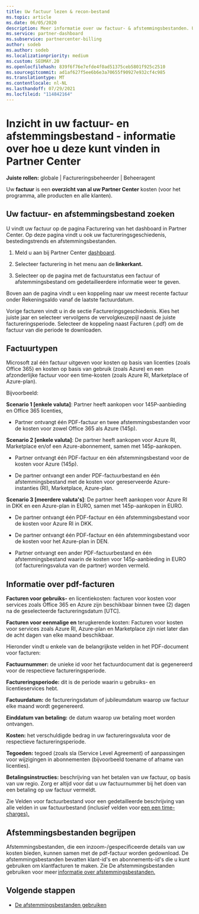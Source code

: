 ```yaml
---
title: Uw factuur lezen & recon-bestand
ms.topic: article
ms.date: 06/05/2020
description: Meer informatie over uw factuur- & afstemmingsbestanden. Uw factuur toont Partner Center kosten voor het programma, de producten en klanten voor die maandelijkse periode.
ms.service: partner-dashboard
ms.subservice: partnercenter-billing
author: sodeb
ms.author: sodeb
ms.localizationpriority: medium
ms.custom: SEOMAY.20
ms.openlocfilehash: 839f6f76e7efde4f0ad51375ceb5801f925c2510
ms.sourcegitcommit: ad1af627f5ee6b6e3a70655f90927e932cf4c985
ms.translationtype: MT
ms.contentlocale: nl-NL
ms.lasthandoff: 07/29/2021
ms.locfileid: "114842164"
---
```

# <a name="understand-your-bill-and-reconciliation-file---learn-how-to-find-them-in-partner-center"></a>Inzicht in uw factuur- en afstemmingsbestand - informatie over hoe u deze kunt vinden in Partner Center


**Juiste rollen:** globale | Factureringsbeheerder | Beheeragent


Uw **factuur** is een **overzicht van al uw Partner Center** kosten (voor het programma, alle producten en alle klanten). 

## <a name="find-your-bill-and-reconciliation-file"></a>Uw factuur- en afstemmingsbestand zoeken 

U vindt uw factuur op de pagina Facturering van het dashboard in Partner Center. Op deze pagina vindt u ook uw factureringsgeschiedenis, bestedingstrends en afstemmingsbestanden. 

1. Meld u aan bij Partner Center [dashboard](https://partner.microsoft.com/dashboard/home). 

2. Selecteer facturering in het menu aan de **linkerkant.** 

3. Selecteer op de pagina met de factuurstatus een factuur of afstemmingsbestand om gedetailleerdere informatie weer te geven. 

Boven aan de pagina vindt u een koppeling naar uw meest recente factuur onder Rekeningsaldo vanaf de laatste factuurdatum. 

Vorige facturen vindt u in de sectie Factureringsgeschiedenis. Kies het juiste jaar en selecteer vervolgens de vervolgkeuzepijl naast de juiste factureringsperiode. Selecteer de koppeling naast Facturen (.pdf) om de factuur van die periode te downloaden. 

## <a name="invoice-types"></a>Factuurtypen

Microsoft zal één factuur uitgeven voor kosten op basis van licenties (zoals Office 365) en kosten op basis van gebruik (zoals Azure) en een afzonderlijke factuur voor een time-kosten (zoals Azure RI, Marketplace of Azure-plan).

Bijvoorbeeld:  

**Scenario 1 [enkele valuta]**: Partner heeft aankopen voor 145P-aanbieding en Office 365 licenties,  

- Partner ontvangt één PDF-factuur en twee afstemmingsbestanden voor de kosten voor zowel Office 365 als Azure (145p).  

**Scenario 2 [enkele valuta]**: De partner heeft aankopen voor Azure RI, Marketplace en/of een Azure-abonnement, samen met 145p-aankopen.

- Partner ontvangt één PDF-factuur en één afstemmingsbestand voor de kosten voor Azure (145p). 

- De partner ontvangt een ander PDF-factuurbestand en één afstemmingsbestand met de kosten voor gereserveerde Azure-instanties (RI), Marketplace, Azure-plan. 

**Scenario 3 [meerdere valuta's]**: De partner heeft aankopen voor Azure RI in DKK en een Azure-plan in EURO, samen met 145p-aankopen in EURO.

- De partner ontvangt één PDF-factuur en één afstemmingsbestand voor de kosten voor Azure RI in DKK. 

- De partner ontvangt één PDF-factuur en één afstemmingsbestand voor de kosten voor het Azure-plan in DEN. 

- Partner ontvangt een ander PDF-factuurbestand en één afstemmingsbestand waarin de kosten voor 145p-aanbieding in EURO (of factureringsvaluta van de partner) worden vermeld. 


## <a name="understanding-invoice-pdf"></a>Informatie over pdf-facturen 

**Facturen voor gebruiks-** en licentiekosten: facturen voor kosten voor services zoals Office 365 en Azure zijn beschikbaar binnen twee (2) dagen na de geselecteerde factureringsdatum [UTC].  

**Facturen voor eenmalige en** terugkerende kosten: Facturen voor kosten voor services zoals Azure RI, Azure-plan en Marketplace zijn niet later dan de acht dagen van elke maand beschikbaar.  

Hieronder vindt u enkele van de belangrijkste velden in het PDF-document voor facturen:

**Factuurnummer:** de unieke id voor het factuurdocument dat is gegenereerd voor de respectieve factureringsperiode. 

**Factureringsperiode:** dit is de periode waarin u gebruiks- en licentieservices hebt. 

**Factuurdatum:** de factureringsdatum of jubileumdatum waarop uw factuur elke maand wordt gegenereerd. 

**Einddatum van betaling:** de datum waarop uw betaling moet worden ontvangen. 

**Kosten:** het verschuldigde bedrag in uw factureringsvaluta voor de respectieve factureringsperiode. 

**Tegoeden:** tegoed (zoals sla (Service Level Agreement) of aanpassingen voor wijzigingen in abonnementen (bijvoorbeeld toename of afname van licenties). 

**Betalingsinstructies:** beschrijving van het betalen van uw factuur, op basis van uw regio. Zorg er altijd voor dat u uw factuurnummer bij het doen van een betaling op uw factuur vermeldt. 

Zie Velden voor factuurbestand voor een gedetailleerde beschrijving van alle velden in uw factuurbestand (inclusief velden voor [een een time-charges).](invoice-file.md) 

## <a name="understand-reconciliation-files"></a>Afstemmingsbestanden begrijpen

 Afstemmingsbestanden, die een inzoom-/gespecificeerde details van uw kosten bieden, kunnen samen met de pdf-factuur worden gedownload. De afstemmingsbestanden bevatten klant-id's en abonnements-id's die u kunt gebruiken om klantfacturen te maken. Zie De afstemmingsbestanden gebruiken voor meer [informatie over afstemmingsbestanden.](use-the-reconciliation-files.md) 

## <a name="next-steps"></a>Volgende stappen

- [De afstemmingsbestanden gebruiken](use-the-reconciliation-files.md)